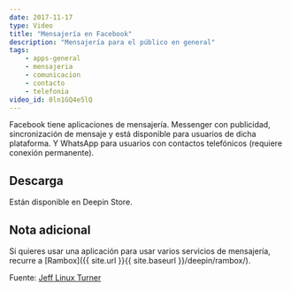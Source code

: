 ```yaml
---
date: 2017-11-17
type: Video
title: "Mensajería en Facebook"
description: "Mensajería para el público en general"
tags:
    - apps-general
    - mensajeria
    - comunicacion
    - contacto
    - telefonia
video_id: 0ln1GQ4e5lQ
---
```


Facebook tiene aplicaciones de mensajería. Messenger con publicidad, sincronización de mensaje y está disponible para usuarios de dicha plataforma. Y WhatsApp para usuarios con contactos telefónicos (requiere conexión permanente).

## Descarga

Están disponible en Deepin Store.

## Nota adicional

Si quieres usar una aplicación para usar varios servicios de mensajería, recurre a [Rambox]({{ site.url }}{{ site.baseurl }}/deepin/rambox/).

Fuente: [Jeff Linux Turner](https://www.youtube.com/channel/UCQ93uL3eEGNxUOdulfrLGcw)
